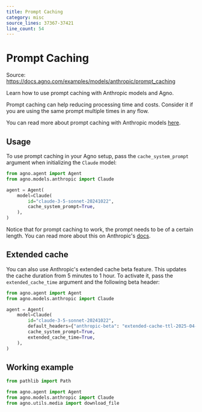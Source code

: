 ```yaml
---
title: Prompt Caching
category: misc
source_lines: 37367-37421
line_count: 54
---
```


# Prompt Caching
Source: https://docs.agno.com/examples/models/anthropic/prompt_caching

Learn how to use prompt caching with Anthropic models and Agno.

Prompt caching can help reducing processing time and costs. Consider it if you are using the same prompt multiple times in any flow.

You can read more about prompt caching with Anthropic models [here](https://docs.anthropic.com/en/docs/build-with-claude/prompt-caching).

## Usage

To use prompt caching in your Agno setup, pass the `cache_system_prompt` argument when initializing the `Claude` model:

```python
from agno.agent import Agent
from agno.models.anthropic import Claude

agent = Agent(
    model=Claude(
        id="claude-3-5-sonnet-20241022",
        cache_system_prompt=True,
    ),
)
```

Notice that for prompt caching to work, the prompt needs to be of a certain length. You can read more about this on Anthropic's [docs](https://docs.anthropic.com/en/docs/build-with-claude/prompt-caching#cache-limitations).

## Extended cache

You can also use Anthropic's extended cache beta feature. This updates the cache duration from 5 minutes to 1 hour. To activate it, pass the `extended_cache_time` argument and the following beta header:

```python
from agno.agent import Agent
from agno.models.anthropic import Claude

agent = Agent(
    model=Claude(
        id="claude-3-5-sonnet-20241022",
        default_headers={"anthropic-beta": "extended-cache-ttl-2025-04-11"},
        cache_system_prompt=True,
        extended_cache_time=True,
    ),
)
```

## Working example

```python cookbook/models/anthropic/prompt_caching_extended.py
from pathlib import Path

from agno.agent import Agent
from agno.models.anthropic import Claude
from agno.utils.media import download_file

